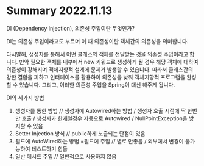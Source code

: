 # Summary 2022.11.13

DI (Dependency Injection), 의존성 주입이란 무엇인가?

DI는 의존성 주입이라고도 부르며 이 때 의존성이란 객체간의 의존성을 의미합니다.

다시말해,
생성자를 통해서 어떤 클래스의 객체를 전달받는 것을 의존성 주입이라고 합니다. 만약 필요한 객체를 내부에서 new 키워드로 생성하게 될 경우 해당 객체에 대하여 의존성이 강해지며 객체지향적 설계에 문제가 발생할 수 있습니다.
따라서 클래스간의 강한 결합을 피하고 인터페이스를 활용하여 의존성을 낮춰 객체지향적 프로그램을 완성 할 수 있습니다.
그리고, 이러한 의존성 주입을 Spring이 대신 해주게 됩니다.

DI의 세가지 방법

1. 생성자를 통한 방법  // 생성자에 Autowired하는 방법 / 생성자 호출 시점에 딱 한번만 호출 / 생성자가 한개일경우 자동으로 Autowired / NullPointException을 방지할 수 있음
2. Setter Injection 방식 // public하게 노출되는 단점이 있음
3. 필드에 AutoWired하는 방법 =필드에 주입 // 별로 안좋음 / 외부에서 변경이 불가능하여 테스트하기 힘듦
4. 일반 메서드 주입 // 일반적으로 사용하지 않음

